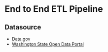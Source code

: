 # End to End ETL Pipeline

## Datasource

- [Data.gov](https://catalog.data.gov/dataset/electric-vehicle-population-data)
- [Washington State Open Data Portal](https://data.wa.gov/Transportation/Electric-Vehicle-Population-Data/f6w7-q2d2/about_data)
